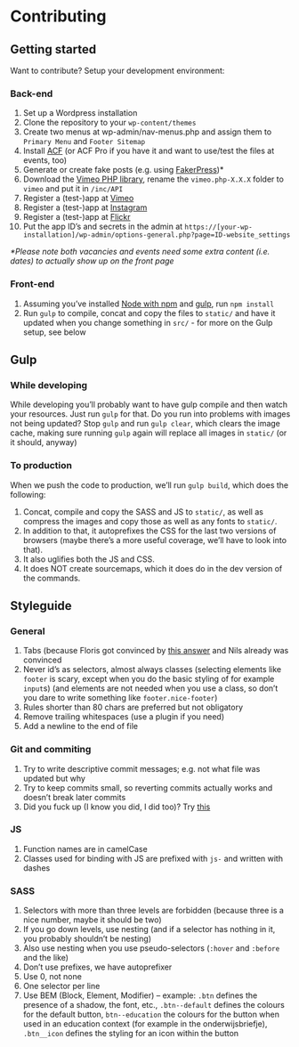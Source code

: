 # Contributing

## Getting started
Want to contribute? Setup your development environment:

### Back-end

1. Set up a Wordpress installation
2. Clone the repository to your `wp-content/themes`
3. Create two menus at wp-admin/nav-menus.php and assign them to `Primary Menu` and `Footer Sitemap`
4. Install [ACF](https://www.advancedcustomfields.com/) (or ACF Pro if you have it and want to use/test the files at events, too)
5. Generate or create fake posts (e.g. using [FakerPress](https://wordpress.org/plugins/fakerpress/))*
6. Download the [Vimeo PHP library](https://github.com/vimeo/vimeo.php/releases), rename the `vimeo.php-X.X.X` folder to `vimeo` and put it in `/inc/API`
7. Register a (test-)app at [Vimeo](https://developer.vimeo.com/apps)
8. Register a (test-)app at [Instagram](https://www.instagram.com/developer/register/)
8. Register a (test-)app at [Flickr](https://www.flickr.com/services/apps/create/apply/)
9. Put the app ID’s and secrets in the admin at `https://[your-wp-installation]/wp-admin/options-general.php?page=ID-website_settings`


_\*Please note both vacancies and events need some extra content (i.e. dates) to actually show up on the front page_

### Front-end

1. Assuming you’ve installed
[Node with npm](https://nodejs.org/en/) and [gulp](http://gulpjs.com/),
run `npm install`
2. Run `gulp` to compile, concat and copy the files to `static/` and have it
updated when you change something in `src/` - for more on the Gulp setup, see below

## Gulp

### While developing
While developing you’ll probably want to have gulp compile and then watch your
resources. Just run `gulp` for that.
Do you run into problems with images not being updated? Stop `gulp` and run
`gulp clear`, which clears the image cache, making sure running `gulp` again
will replace all images in `static/` (or it should, anyway)

### To production
When we push the code to production, we’ll run `gulp build`, which does the
following:

1. Concat, compile and copy the SASS and JS to `static/`, as well as compress the images and copy those as well as any fonts to `static/`.
2. In addition to that, it autoprefixes the CSS for the last two versions of browsers (maybe there’s a more useful coverage, we’ll have to look into that).
3. It also uglifies both the JS and CSS.
4. It does NOT create sourcemaps, which it does do in the dev version of the commands.


## Styleguide

### General

1. Tabs (because Floris got convinced by
	[this answer](http://softwareengineering.stackexchange.com/a/72) and Nils
	already was convinced
2. Never id’s as selectors, almost always classes (selecting elements like
	`footer` is scary, except when you do the basic styling of for example
	`input`s) (and elements are not needed when you use a class, so don’t you
	dare to write something like `footer.nice-footer`)
3. Rules shorter than 80 chars are preferred but not obligatory
4. Remove trailing whitespaces (use a plugin if you need)
5. Add a newline to the end of file

### Git and commiting

1. Try to write descriptive commit messages; e.g. not what file was updated but
why
2. Try to keep commits small, so reverting commits actually works and doesn’t
break later commits
3. Did you fuck up (I know you did, I did too)? Try
[this](http://sethrobertson.github.io/GitFixUm/fixup.html)

### JS

1. Function names are in camelCase
2. Classes used for binding with JS are prefixed with `js-` and written with
dashes

### SASS

1. Selectors with more than three levels are forbidden (because three is a nice
	number, maybe it should be two)
2. If you go down levels, use nesting (and if a selector has nothing in it, you
	probably shouldn’t be nesting)
3. Also use nesting when you use pseudo-selectors (`:hover` and `:before` and
	the like)
3. Don’t use prefixes, we have autoprefixer
4. Use 0, not none
5. One selector per line
6. Use BEM (Block, Element, Modifier) – example: `.btn` defines the presence of
	a shadow, the font, etc., `.btn--default` defines the colours for the default
	button, `btn--education` the colours for the button when used in an education
	context (for example in the onderwijsbriefje), `.btn__icon` defines the
	styling for an icon within the button
